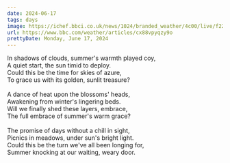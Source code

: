 ```yaml
---
date: 2024-06-17
tags: days
image: https://ichef.bbci.co.uk/news/1024/branded_weather/4c00/live/f22612c0-2c97-11ef-90b1-bf36248cf254.jpg
url: https://www.bbc.com/weather/articles/cx88vpyqzy9o
prettyDate: Monday, June 17, 2024
---
```

In shadows of clouds, summer's warmth played coy,<br>A quiet start, the sun timid to deploy.<br>Could this be the time for skies of azure,<br>To grace us with its golden, sunlit treasure?<br><br>A dance of heat upon the blossoms' heads,<br>Awakening from winter's lingering beds.<br>Will we finally shed these layers, embrace,<br>The full embrace of summer's warm grace?<br><br>The promise of days without a chill in sight,<br>Picnics in meadows, under sun's bright light.<br>Could this be the turn we've all been longing for,<br>Summer knocking at our waiting, weary door.